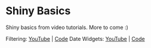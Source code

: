 # Shiny Basics
Shiny basics from video tutorials. More to come :)

Filtering: [YouTube](https://youtu.be/mvB1FvAfaH0) | [Code](https://github.com/ashleighlatter/shiny-basics/tree/main/filtering)
Date Widgets: [YouTube](https://youtu.be/68qO3of5g4g) | [Code](https://github.com/ashleighlatter/shiny-basics/blob/main/widgets/dates.R)
